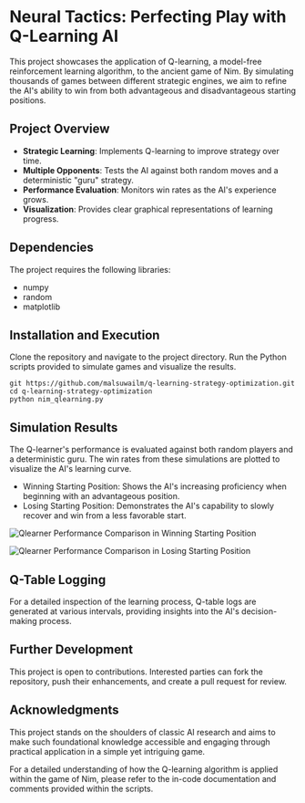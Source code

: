 # Neural Tactics: Perfecting Play with Q-Learning AI

This project showcases the application of Q-learning, a model-free reinforcement learning algorithm, to the ancient game of Nim. By simulating thousands of games between different strategic engines, we aim to refine the AI's ability to win from both advantageous and disadvantageous starting positions.

## Project Overview

- **Strategic Learning**: Implements Q-learning to improve strategy over time.
- **Multiple Opponents**: Tests the AI against both random moves and a deterministic "guru" strategy.
- **Performance Evaluation**: Monitors win rates as the AI's experience grows.
- **Visualization**: Provides clear graphical representations of learning progress.

## Dependencies

The project requires the following libraries:

- numpy
- random
- matplotlib

## Installation and Execution

Clone the repository and navigate to the project directory. Run the Python scripts provided to simulate games and visualize the results.

```
git https://github.com/malsuwailm/q-learning-strategy-optimization.git
cd q-learning-strategy-optimization
python nim_qlearning.py
```

## Simulation Results

The Q-learner's performance is evaluated against both random players and a deterministic guru. The win rates from these simulations are plotted to visualize the AI's learning curve.

- Winning Starting Position: Shows the AI's increasing proficiency when beginning with an advantageous position.
- Losing Starting Position: Demonstrates the AI's capability to slowly recover and win from a less favorable start.


![Qlearner Performance Comparison in Winning Starting Position](https://github.com/malsuwailm/q-learning-strategy-optimization/blob/main/plots/winning_position.png)

![Qlearner Performance Comparison in Losing Starting Position](https://github.com/malsuwailm/q-learning-strategy-optimization/blob/main/plots/losing_position.png)


## Q-Table Logging

For a detailed inspection of the learning process, Q-table logs are generated at various intervals, providing insights into the AI's decision-making process.

## Further Development

This project is open to contributions. Interested parties can fork the repository, push their enhancements, and create a pull request for review.

## Acknowledgments

This project stands on the shoulders of classic AI research and aims to make such foundational knowledge accessible and engaging through practical application in a simple yet intriguing game.

For a detailed understanding of how the Q-learning algorithm is applied within the game of Nim, please refer to the in-code documentation and comments provided within the scripts.
